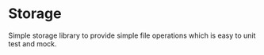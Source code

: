 # Storage
Simple storage library to provide simple file operations which is easy to unit test and mock.

